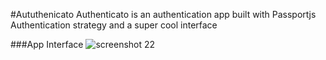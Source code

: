 #Aututhenicato
Authenticato is an authentication app built with Passportjs Authentication strategy and a super cool interface


###App Interface
![screenshot 22](https://user-images.githubusercontent.com/25123781/27509538-33d91eda-5908-11e7-8251-5afb409e2665.png)